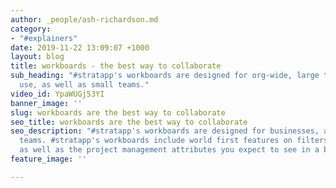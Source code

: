 ```yaml
---
author: _people/ash-richardson.md
category:
- "#explainers"
date: 2019-11-22 13:09:07 +1000
layout: blog
title: workboards - the best way to collaborate
sub_heading: "#stratapp's workboards are designed for org-wide, large team and international
  use, as well as small teams."
video_id: YpaWUGj53YI
banner_image: ''
slug: workboards are the best way to collaborate
seo_title: workboards are the best way to collaborate
seo_description: "#stratapp's workboards are designed for businesses, as well as small
  teams. #stratapp's workboards include world first features on filters and social,
  as well as the project management attributes you expect to see in a business context."
feature_image: ''

---
```

